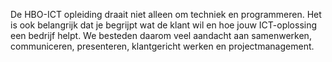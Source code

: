 De HBO-ICT opleiding draait niet alleen om techniek en programmeren. Het is
ook belangrijk dat je begrijpt wat de klant wil en hoe jouw ICT-oplossing een
bedrijf helpt. We besteden daarom veel aandacht aan samenwerken, communiceren,
presenteren, klantgericht werken en projectmanagement.